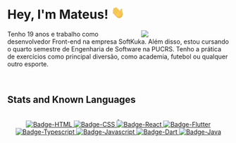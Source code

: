 <div>
<h1>Hey, I'm Mateus! <img src="https://raw.githubusercontent.com/ABSphreak/ABSphreak/master/gifs/Hi.gif" width="30px"></h1>
<img align="right" width="200" src="https://media2.giphy.com/media/qgQUggAC3Pfv687qPC/giphy.gif?cid=ecf05e47j40n1l9o9nnm7x8jog6vaudcwkzvesqissddlhws&ep=v1_gifs_search&rid=giphy.gif&ct=g"/>
<p>Tenho 19 anos e trabalho como desenvolvedor Front-end na empresa SoftKuka. Além disso, estou cursando o quarto semestre de Engenharia de Software na PUCRS. Tenho a prática de exercícios como principal diversão, como academia, futebol ou qualquer outro esporte.</p>
</div><br>
<h2>Stats and Known Languages</h2>
<div align="center">
    <a href="https://github.com/matcacabuena?tab=repositories" target="_blank">
    <img height="180em" src="https://github-readme-stats.vercel.app/api?username=matcacabuena&show_icons=true&theme=tokyonight" alt="" />
    <img height="180em" src="https://github-readme-stats.vercel.app/api/top-langs/?username=matcacabuena&layout=compact&theme=tokyonight" alt="" /></a>
  <div style="display: inline_block">
    <a href="https://developer.mozilla.org/pt-BR/docs/Web/HTML" target="_blank">
            <img alt="Badge-HTML" src="https://img.shields.io/badge/HTML5-E34F26?style=for-the-badge&logo=html5&logoColor=white">
    </a>
    <a href="https://developer.mozilla.org/pt-BR/docs/Web/CSS" target="_blank">
            <img alt="Badge-CSS" src="https://img.shields.io/badge/CSS3-1572B6?style=for-the-badge&logo=css3&logoColor=white">
    </a>
    <a href="https://react.dev/" target="_blank">
            <img alt="Badge-React" src="https://img.shields.io/badge/React-20232A?style=for-the-badge&logo=react&logoColor=61DAFB">
    </a>
    <a href="https://flutter.dev/" target="_blank">
            <img alt="Badge-Flutter" src="https://img.shields.io/badge/Flutter-02569B?style=for-the-badge&logo=flutter&logoColor=white">
    </a>
    <a href="https://www.typescriptlang.org/" target="_blank">
            <img alt="Badge-Typescript" src="https://img.shields.io/badge/TypeScript-007ACC?style=for-the-badge&logo=typescript&logoColor=white">
    </a> 
    <a href="https://developer.mozilla.org/pt-BR/docs/Web/JavaScript" target="_blank">
            <img alt="Badge-Javascript" src="https://img.shields.io/badge/JavaScript-F7DF1E?style=for-the-badge&logo=javascript&logoColor=black">
    </a>
    <a href="https://dart.dev/" target="_blank">
            <img alt="Badge-Dart" src="https://img.shields.io/badge/Dart-0175C2?style=for-the-badge&logo=dart&logoColor=white">
    </a>
    <a href="https://www.java.com/pt-BR/download/help/whatis_java.html#:~:text=Java%20%C3%A9%20uma%20linguagem%20de,servi%C3%A7os%20e%20aplicativos%20s%C3%A3o%20desenvolvidos." target="_blank">
            <img alt="Badge-Java" src="https://img.shields.io/badge/Java-ED8B00?style=for-the-badge&logo=openjdk&logoColor=white">
    </a> 
  </div>
</div>
